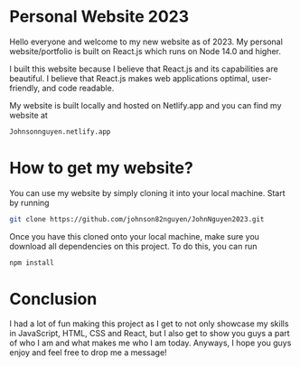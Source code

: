 # Personal Website 2023

Hello everyone and welcome to my new website as of 2023. My personal website/portfolio is built on React.js which runs on Node 14.0 and higher.

I built this website because I believe that React.js and its capabilities are beautiful. I believe that React.js makes web applications optimal, user-friendly, and code readable.

My website is built locally and hosted on Netlify.app and you can find my website at 

```bash
Johnsonnguyen.netlify.app
```


# How to get my website?

You can use my website by simply cloning it into your local machine. Start by running 


```bash
git clone https://github.com/johnson82nguyen/JohnNguyen2023.git
```

Once you have this cloned onto your local machine, make sure you download all dependencies on this project. To do this, you can run


```bash
npm install
```


# Conclusion

I had a lot of fun making this project as I get to not only showcase my skills in JavaScript, HTML, CSS and React, but I also get to show you guys a part of who I am and what makes me who I am today. Anyways, I hope you guys enjoy and feel free to drop me a message!



